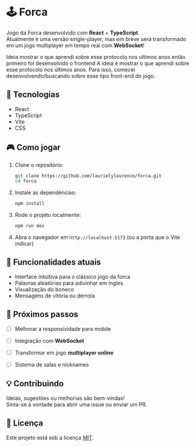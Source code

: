 # 🕹️ Forca

Jogo da Forca desenvolvido com **React** + **TypeScript**.  
Atualmente é uma versão single-player, mas em breve será transformado em um jogo multiplayer em tempo real com **WebSocket**!


Ideia mostrar o que aprendi sobre esse protocolo nos ultimos anos então primeiro foi desenvolvido o frontend 
A ideia é mostrar o que aprendi sobre esse protocolo nos últimos anos. Para isso, comecei desenvolvendo/buscando sobre esse tipo front-end do jogo.

## 🚀 Tecnologias

- React
- TypeScript
- Vite
- CSS 

## 🎮 Como jogar

1. Clone o repositório:
   ```bash
   git clone https://github.com/laurielylourenco/forca.git
   cd forca
   ```

2. Instale as dependências:
   ```bash
   npm install
   ```

3. Rode o projeto localmente:
   ```bash
   npm run dev
   ```

4. Abra o navegador em `http://localhost:5173` (ou a porta que o Vite indicar)

## 📌 Funcionalidades atuais

- Interface intuitiva para o clássico jogo da forca
- Palavras aleatórias para adivinhar em ingles
- Visualização do boneco
- Mensagens de vitória ou derrota

## 🧠 Próximos passos

- [ ] Melhorar a responsividade para mobile
- [ ] Integração com **WebSocket**
- [ ] Transformar em jogo **multiplayer online**
- [ ] Sistema de salas e nicknames


## 💡 Contribuindo

Ideias, sugestões ou melhorias são bem-vindas!  
Sinta-se à vontade para abrir uma issue ou enviar um PR.

## 📄 Licença

Este projeto está sob a licença [MIT](LICENSE).